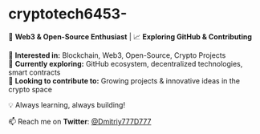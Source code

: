 # cryptotech6453-

🚀 **Web3 & Open-Source Enthusiast** | 📈 **Exploring GitHub & Contributing**  

🔹 **Interested in:** Blockchain, Web3, Open-Source, Crypto Projects  
🔹 **Currently exploring:** GitHub ecosystem, decentralized technologies, smart contracts  
🔹 **Looking to contribute to:** Growing projects & innovative ideas in the crypto space  

💡 Always learning, always building!  

📫 Reach me on **Twitter**: [@Dmitriy777D777](https://x.com/Dmitriy777D777) 
